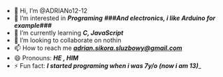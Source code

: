 - 👋 Hi, I’m @ADRIANo12-12
- 👀 I’m interested in ___***Programing***___ ___###And electronics, i like Arduino for example###___
- 🌱 I’m currently learning ___***C, JavaScript***___
- 💞️ I’m looking to collaborate on nothin
- 📫 How to reach me ___***adrian.sikora.sluzbowy@gmail.com***___
- 😄 Pronouns: ___***HE , HIM***___
- ⚡ Fun fact: __***I started programing when i was 7y/o (now i am 13)***___


